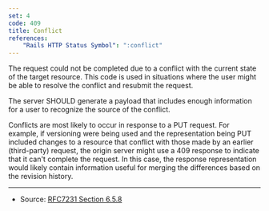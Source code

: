 ```yaml
---
set: 4
code: 409
title: Conflict
references:
    "Rails HTTP Status Symbol": ":conflict"
---
```


The request could not be completed due to a conflict with the current state of
the target resource. This code is used in situations where the user might be
able to resolve the conflict and resubmit the request.

The server SHOULD generate a payload that includes enough information for a user
to recognize the source of the conflict.

Conflicts are most likely to occur in response to a PUT request. For example, if
versioning were being used and the representation being PUT included changes to
a resource that conflict with those made by an earlier (third-party) request,
the origin server might use a 409 response to indicate that it can't complete
the request. In this case, the response representation would likely contain
information useful for merging the differences based on the revision history.

---

* Source: [RFC7231 Section 6.5.8][1]

[1]: <http://tools.ietf.org/html/rfc7231#section-6.5.8>